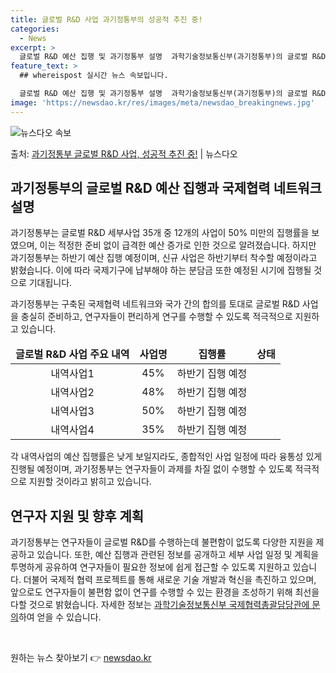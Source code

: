 ```yaml
---
title: 글로벌 R&D 사업 과기정통부의 성공적 추진 중!
categories:
  - News
excerpt: >
  글로벌 R&D 예산 집행 및 과기정통부 설명  과학기술정보통신부(과기정통부)의 글로벌 R&D 세부사업 35개…
feature_text: >
  ## whereispost 실시간 뉴스 속보입니다.

  글로벌 R&D 예산 집행 및 과기정통부 설명  과학기술정보통신부(과기정통부)의 글로벌 R&D 세부사업 35개…
image: 'https://newsdao.kr/res/images/meta/newsdao_breakingnews.jpg'
---
```


![뉴스다오 속보](https://newsdao.kr/res/images/meta/newsdao_breakingnews.jpg)

<p>출처: <a href="https://newsdao.kr/4530" rel="dofollow">과기정통부 글로벌 R&D 사업, 성공적 추진 중!</a> | 뉴스다오</p>

<h2 data-ke-size="size26">과기정통부의 글로벌 R&D 예산 집행과 국제협력 네트워크 설명</h2>
<p data-ke-size="size16">과기정통부는 글로벌 R&D 세부사업 35개 중 12개의 사업이 50% 미만의 집행률을 보였으며, 이는 적정한 준비 없이 급격한 예산 증가로 인한 것으로 알려졌습니다. 하지만 과기정통부는 하반기 예산 집행 예정이며, 신규 사업은 하반기부터 착수할 예정이라고 밝혔습니다. 이에 따라 국제기구에 납부해야 하는 분담금 또한 예정된 시기에 집행될 것으로 기대됩니다.</p>
<p data-ke-size="size16">과기정통부는 구축된 국제협력 네트워크와 국가 간의 합의를 토대로 글로벌 R&D 사업을 충실히 준비하고, 연구자들이 편리하게 연구를 수행할 수 있도록 적극적으로 지원하고 있습니다.</p>

<table>
<thead>
<tr>
<td style="text-align: center; height: 17px;"><b>글로벌 R&D 사업 주요 내역</b></td>
<td style="text-align: center; height: 17px;"><b>사업명</b></td>
<td style="text-align: center; height: 17px;"><b>집행률</b></td>
<td style="text-align: center; height: 17px;"><b>상태</b></td>
</tr>
</thead>
<tbody>
<tr>
<td style="text-align: center; height: 17px;">내역사업1</td>
<td style="text-align: center; height: 17px;">45%</td>
<td style="text-align: center; height: 17px;">하반기 집행 예정</td>
</tr>
<tr>
<td style="text-align: center; height: 17px;">내역사업2</td>
<td style="text-align: center; height: 17px;">48%</td>
<td style="text-align: center; height: 17px;">하반기 집행 예정</td>
</tr>
<tr>
<td style="text-align: center; height: 17px;">내역사업3</td>
<td style="text-align: center; height: 17px;">50%</td>
<td style="text-align: center; height: 17px;">하반기 집행 예정</td>
</tr>
<tr>
<td style="text-align: center; height: 17px;">내역사업4</td>
<td style="text-align: center; height: 17px;">35%</td>
<td style="text-align: center; height: 17px;">하반기 집행 예정</td>
</tr>
</tbody>
</table>

<p data-ke-size="size16">각 내역사업의 예산 집행률은 낮게 보일지라도, 종합적인 사업 일정에 따라 융통성 있게 진행될 예정이며, 과기정통부는 연구자들이 과제를 차질 없이 수행할 수 있도록 적극적으로 지원할 것이라고 밝히고 있습니다.</p>

<h2 data-ke-size="size26">연구자 지원 및 향후 계획</h2>
<p data-ke-size="size16">과기정통부는 연구자들이 글로벌 R&D를 수행하는데 불편함이 없도록 다양한 지원을 제공하고 있습니다. 또한, 예산 집행과 관련된 정보를 공개하고 세부 사업 일정 및 계획을 투명하게 공유하여 연구자들이 필요한 정보에 쉽게 접근할 수 있도록 지원하고 있습니다. 더불어 국제적 협력 프로젝트를 통해 새로운 기술 개발과 혁신을 촉진하고 있으며, 앞으로도 연구자들이 불편함 없이 연구를 수행할 수 있는 환경을 조성하기 위해 최선을 다할 것으로 밝혔습니다. 자세한 정보는 <a href="tel:044-202-4331">과학기술정보통신부 국제협력총괄담당관에 문의</a>하여 얻을 수 있습니다.</p>
<p data-ke-size="size16">&nbsp;</p> 

원하는 뉴스 찾아보기 👉 <a href="https://newsdao.kr" rel="dofollow">newsdao.kr</a>


